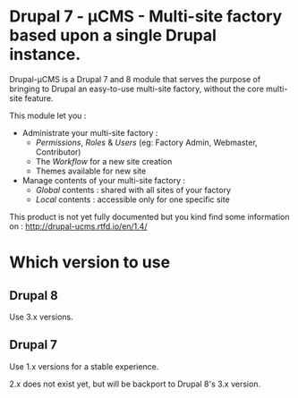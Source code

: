 # Drupal 7 - µCMS - Multi-site factory based upon a single Drupal instance.

Drupal-µCMS is a Drupal 7 and 8 module that serves the purpose of bringing to Drupal
an easy-to-use multi-site factory, without the core multi-site feature.

This module let you :

* Administrate your multi-site factory :
   * *Permissions*, *Roles* & *Users* (eg: Factory Admin, Webmaster, Contributor)
   * The *Workflow* for a new site creation
   * Themes available for new site
* Manage contents of your multi-site factory :
   * *Global* contents : shared with all sites of your factory
   * *Local* contents : accessible only for one specific site

This product is not yet fully documented but you kind find some  information on 
: http://drupal-ucms.rtfd.io/en/1.4/

# Which version to use

## Drupal 8

Use 3.x versions.

## Drupal 7

Use 1.x versions for a stable experience.

2.x does not exist yet, but will be backport to Drupal 8's 3.x version.
